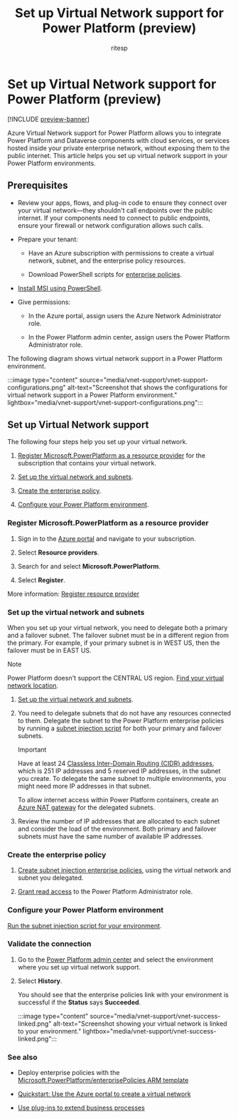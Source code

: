 ﻿---
title: Set up Virtual Network support for Power Platform (preview)
description: Learn how to set up Azure Virtual Network support for Power Platform.
ms.date: 2/15/2024
ms.topic: overview
ms.component: pa-admin
ms.subservice: admin
author: ritesp
ms.author: ritesp
search.audienceType: admin
ms.custom: "admin-security"
---

# Set up Virtual Network support for Power Platform (preview)

[!INCLUDE [preview-banner](~/../shared-content/shared/preview-includes/preview-banner.md)]

Azure Virtual Network support for Power Platform allows you to integrate Power Platform and Dataverse components with cloud services, or services hosted inside your private enterprise network, without exposing them to the public internet. This article helps you set up virtual network support in your Power Platform environments.

## Prerequisites

- Review your apps, flows, and plug-in code to ensure they connect over your virtual network—they shouldn't call endpoints over the public internet. If your components need to connect to public endpoints, ensure your firewall or network configuration allows such calls.

- Prepare your tenant:

  - Have an Azure subscription with permissions to create a virtual network, subnet, and the enterprise policy resources.

  - Download PowerShell scripts for [enterprise policies](https://github.com/microsoft/PowerApps-Samples/tree/master/powershell/enterprisePolicies).

- [Install MSI using PowerShell](/powershell/scripting/install/installing-powershell).

- Give permissions:

  - In the Azure portal, assign users the Azure Network Administrator role.

  - In the Power Platform admin center, assign users the Power Platform Administrator role.

The following diagram shows virtual network support in a Power Platform environment.

:::image type="content" source="media/vnet-support/vnet-support-configurations.png" alt-text="Screenshot that shows the configurations for virtual network support in a Power Platform environment." lightbox="media/vnet-support/vnet-support-configurations.png":::

## Set up Virtual Network support

The following four steps help you set up your virtual network.

1. [Register Microsoft.PowerPlatform as a resource provider](#register-microsoftpowerplatform-as-a-resource-provider) for the subscription that contains your virtual network.

1. [Set up the virtual network and subnets](#set-up-the-virtual-network-and-subnets).

1. [Create the enterprise policy](#create-the-enterprise-policy).

1. [Configure your Power Platform environment](#configure-your-power-platform-environment).

### Register Microsoft.PowerPlatform as a resource provider

1. Sign in to the [Azure portal](https://portal.azure.com/) and navigate to your subscription.

1. Select **Resource providers**.

1. Search for and select **Microsoft.PowerPlatform**.

1. Select **Register**.

More information: [Register resource provider](/azure/azure-resource-manager/management/resource-providers-and-types#register-resource-provider-1)

### Set up the virtual network and subnets

When you set up your virtual network, you need to delegate both a primary and a failover subnet. The failover subnet must be in a different region from the primary. For example, if your primary subnet is in WEST US, then the failover must be in EAST US.

> [!NOTE]
> Power Platform doesn't support the CENTRAL US region. [Find your virtual network location](https://github.com/microsoft/PowerApps-Samples/blob/master/powershell/enterprisePolicies/SubnetInjection/ValidateVnetLocationForEnterprisePolicy.ps1).

1. [Set up the virtual network and subnets](/azure/virtual-network/manage-subnet-delegation?tabs=manage-subnet-delegation-portal).

1. You need to delegate subnets that do not have any resources connected to them. Delegate the subnet to the Power Platform enterprise policies by running a [subnet injection script](https://github.com/microsoft/PowerApps-Samples/tree/master/powershell/enterprisePolicies#1-setup-virtual-network-for-subnet-injection) for both your primary and failover subnets.

   > [!IMPORTANT]
   > Have at least 24 [Classless Inter-Domain Routing (CIDR) addresses](https://datatracker.ietf.org/doc/html/rfc4632), which is 251 IP addresses and 5 reserved IP addresses, in the subnet you create. To delegate the same subnet to multiple environments, you might need more IP addresses in that subnet.

   To allow internet access within Power Platform containers, create an [Azure NAT gateway](/azure/nat-gateway/nat-overview) for the delegated subnets.

1. Review the number of IP addresses that are allocated to each subnet and consider the load of the environment. Both primary and failover subnets must have the same number of available IP addresses.

### Create the enterprise policy

1. [Create subnet injection enterprise policies](https://github.com/microsoft/PowerApps-Samples/tree/master/powershell/enterprisePolicies#2-create-subnet-injection-enterprise-policy), using the virtual network and subnet you delegated.

1. [Grant read access](customer-managed-key.md#grant-the-power-platform-admin-privilege-to-read-enterprise-policy) to the Power Platform Administrator role.

### Configure your Power Platform environment

[Run the subnet injection script for your environment](https://github.com/microsoft/PowerApps-Samples/tree/master/powershell/enterprisePolicies#7-set-subnet-injection-for-an-environment).

### Validate the connection

1. Go to the [Power Platform admin center](https://aka.ms/ppac) and select the environment where you set up virtual network support.

1. Select **History**.

   You should see that the enterprise policies link with your environment is successful if the **Status** says **Succeeded**.

    :::image type="content" source="media/vnet-support/vnet-success-linked.png" alt-text="Screenshot showing your virtual network is linked to your environment." lightbox="media/vnet-support/vnet-success-linked.png":::

### See also

- Deploy enterprise policies with the [Microsoft.PowerPlatform/enterprisePolicies ARM template](/azure/templates/microsoft.powerplatform/enterprisepolicies?pivots=deployment-language-arm-template)

- [Quickstart: Use the Azure portal to create a virtual network](/azure/virtual-network/quick-create-portal)

- [Use plug-ins to extend business processes](/power-apps/developer/data-platform/plug-ins)
